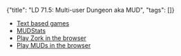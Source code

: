 {"title": "LD 71.5: Multi-user Dungeon aka MUD", "tags": []}
* [Text based games](https://www.slideshare.net/apLexgrind/interactive-fiction-text-based-game)
* [MUDStats](http://mudstats.com/)
* [Play Zork in the browser](http://textadventures.co.uk/games/view/5zyoqrsugeopel3ffhz_vq/zork)
* [Play MUDs in the browser](https://grapevine.haus/)

